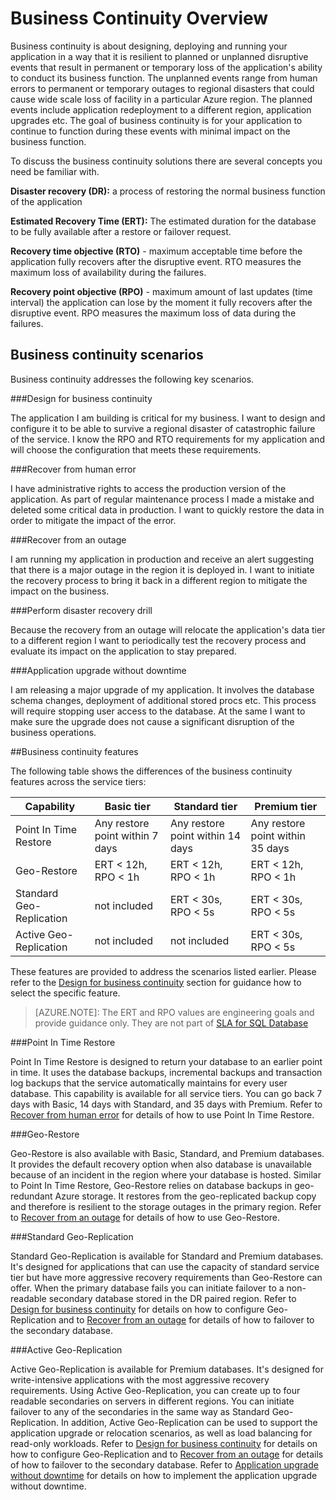 <properties 
   pageTitle="Azure SQL Database Business Continuity Overview"
   description="Learn the built-in features and available options of Azure SQL Database that help keep your mission critical cloud applications running and help you recover from outages and errors."
   services="sql-database"
   documentationCenter="" 
   authors="elfisher" 
   manager="jeffreyg" 
   editor="monicar"/>

<tags
	ms.service="sql-database"
	ms.date="11/16/2015"
	wacn.date=""/>

# Business Continuity Overview

Business continuity is about designing, deploying and running your application in a way that it is resilient to planned or unplanned disruptive events that result in permanent or temporary loss of the application's ability to conduct its business function. The unplanned events range from human errors to permanent or temporary outages to regional disasters that could cause wide scale loss of facility in a particular Azure region. The planned events include application redeployment to a different region, application upgrades etc. The goal of business continuity is for your application to continue to function during these events with minimal impact on the business function. 

To discuss the business continuity solutions there are several concepts you need be familiar with.

**Disaster recovery (DR):** a process of restoring the normal business function of the application

**Estimated Recovery Time (ERT):** The estimated duration for the database to be fully available after a restore or failover request.

**Recovery time objective (RTO)** - maximum acceptable time before the application fully recovers after the disruptive event. RTO measures the maximum loss of availability during the failures.

**Recovery point objective (RPO)** - maximum amount of last updates (time interval) the application can lose by the moment it fully recovers after the disruptive event. RPO measures the maximum loss of data during the failures.


## Business continuity scenarios

Business continuity addresses the following key scenarios.

###Design for business continuity

The application I am building is critical for my business. I want to design and configure it to be able to survive a regional disaster of catastrophic failure of the service. I know the RPO and RTO requirements for my application and will choose the configuration that meets these requirements.

###Recover from human error

I have administrative rights to access the production version of the application. As part of regular maintenance process I made a mistake and deleted some critical data in production. I want to quickly restore the data in order to mitigate the impact of the error.

###Recover from an outage

I am running my application in production and receive an alert suggesting that there is a major outage in the region it is deployed in. I want to initiate the recovery process to bring it back in a different region to mitigate the impact on the business.

###Perform disaster recovery drill

Because the recovery from an outage will relocate the application's data tier to a different region I want to periodically test the recovery process and evaluate its impact on the application to stay prepared.

###Application upgrade without downtime

I am releasing a major upgrade of my application. It involves the database schema changes, deployment of additional stored procs etc. This process will require stopping user access to the database. At the same I want to make sure the upgrade does not cause a significant disruption of the business operations.

##Business continuity features

The following table shows the differences of the business continuity features across the service tiers:

| Capability | Basic tier | Standard tier |Premium tier 
| --- |--- | --- | ---
| Point In Time Restore | Any restore point within 7 days | Any restore point within 14 days | Any restore point within 35 days
| Geo-Restore | ERT < 12h, RPO < 1h | ERT < 12h, RPO < 1h | ERT < 12h, RPO < 1h
| Standard Geo-Replication | not included |  ERT < 30s, RPO < 5s | ERT < 30s, RPO < 5s
| Active Geo-Replication | not included | not included | ERT < 30s, RPO < 5s

These features are provided to address the scenarios listed earlier. Please refer to the [Design for business continuity](/documentation/articles/sql-database-business-continuity-design) section for guidance how to select the specific feature. 

> [AZURE.NOTE]: The ERT and RPO values are engineering goals and provide guidance only. They are not part of [SLA for SQL <!-- deleted by customization Database](https://azure.microsoft.com/support/legal/sla/sql-database/v1_0/) --><!-- keep by customization: begin --> Database](/support/legal/sla/) <!-- keep by customization: end -->


###Point In Time Restore

Point In Time Restore is designed to return your database to an earlier point in time. It uses the database backups, incremental backups and transaction log backups that the service automatically maintains for every user database. This capability is available for  all service tiers. You can go back 7 days with Basic, 14 days with Standard, and 35 days with Premium. Refer to [Recover from human error](/documentation/articles/sql-database-user-error-recovery) for details of how to use Point In Time Restore.

###Geo-Restore

Geo-Restore is also available with Basic, Standard, and Premium databases. It provides the default recovery option when also  database is unavailable because of an incident in the region where your database is hosted. Similar to Point In Time Restore, Geo-Restore relies on database backups in geo-redundant Azure storage. It restores from the geo-replicated backup copy and therefore is resilient to the storage outages in the primary region.  Refer to [Recover from an outage](/documentation/articles/sql-database-disaster-recovery) for details of how to use Geo-Restore.

###Standard Geo-Replication

Standard Geo-Replication is available for Standard and Premium databases. It's designed for applications that can use the capacity of standard service tier but have more aggressive recovery requirements than Geo-Restore can offer. When the primary database fails you can initiate failover to a non-readable secondary database stored in the DR paired region. Refer to [Design for business continuity](/documentation/articles/sql-database-business-continuity-design) for details on how to configure Geo-Replication and to [Recover from an outage](/documentation/articles/sql-database-disaster-recovery) for details of how to failover to the secondary database.

###Active Geo-Replication

Active Geo-Replication is available for Premium databases. It's designed for write-intensive applications with the most aggressive recovery requirements. Using Active Geo-Replication, you can create up to four readable secondaries on servers in different regions. You can initiate failover to any of the secondaries in the same way as Standard Geo-Replication.  In addition, Active Geo-Replication can be used to support the application upgrade or relocation scenarios, as well as load balancing for read-only workloads. Refer to [Design for business continuity](/documentation/articles/sql-database-business-continuity-design) for details on how to configure Geo-Replication and to [Recover from an outage](/documentation/articles/sql-database-disaster-recovery) for details of how to failover to the secondary database. Refer to [Application upgrade without downtime](/documentation/articles/sql-database-business-continuity-application-upgrade) for details on how to implement the application upgrade without downtime.



 
